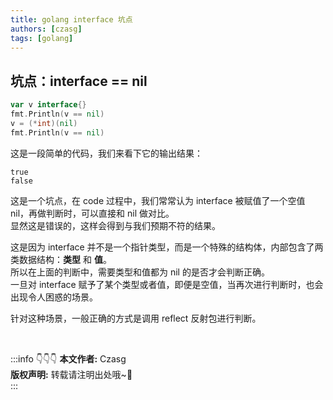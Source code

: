 ```yaml
---
title: golang interface 坑点
authors: [czasg]
tags: [golang]
---
```


<!--truncate-->

## 坑点：interface == nil
```go
var v interface{}
fmt.Println(v == nil)
v = (*int)(nil)
fmt.Println(v == nil)
```
这是一段简单的代码，我们来看下它的输出结果：  
```text
true
false
```

这是一个坑点，在 code 过程中，我们常常认为 interface 被赋值了一个空值 nil，再做判断时，可以直接和 nil 做对比。   
显然这是错误的，这样会得到与我们预期不符的结果。 

这是因为 interface 并不是一个指针类型，而是一个特殊的结构体，内部包含了两类数据结构：**类型** 和 **值**。  
所以在上面的判断中，需要类型和值都为 nil 的是否才会判断正确。  
一旦对 interface 赋予了某个类型或者值，即便是空值，当再次进行判断时，也会出现令人困惑的场景。   


针对这种场景，一般正确的方式是调用 reflect 反射包进行判断。


<br/>

:::info 👇👇👇
**本文作者:** Czasg         
**版权声明:** 转载请注明出处哦~👮‍    
:::
